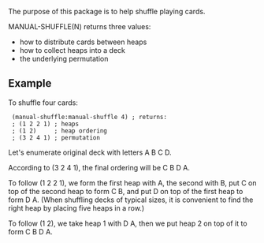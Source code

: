 The purpose of this package is to help shuffle playing cards.

MANUAL-SHUFFLE(N) returns three values:

- how to distribute cards between heaps
- how to collect heaps into a deck
- the underlying permutation

## Example

To shuffle four cards:

     (manual-shuffle:manual-shuffle 4) ; returns:
     ; (1 2 2 1) ; heaps
     ; (1 2)     ; heap ordering
     ; (3 2 4 1) ; permutation

Let's enumerate original deck with letters A B C D.

According to (3 2 4 1), the final ordering will be C B D A.

To follow (1 2 2 1), we form the first heap with A, the second with B, put C on top of the second heap to form C B, and put D on top of the first heap to form D A.  (When shuffling decks of typical sizes, it is convenient to find the right heap by placing five heaps in a row.)

To follow (1 2), we take heap 1 with D A, then we put heap 2 on top of it to form C B D A.
